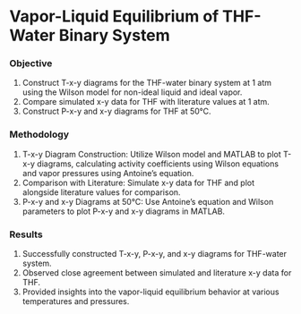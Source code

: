 # Vapor-Liquid Equilibrium of THF-Water Binary System
### Objective
1) Construct T-x-y diagrams for the THF-water binary system at 1 atm using the Wilson model for non-ideal liquid and ideal vapor.
2) Compare simulated x-y data for THF with literature values at 1 atm.
3) Construct P-x-y and x-y diagrams for THF at 50°C.

### Methodology
1) T-x-y Diagram Construction: Utilize Wilson model and MATLAB to plot T-x-y diagrams, calculating activity coefficients using Wilson equations and vapor pressures using Antoine’s equation.
2) Comparison with Literature: Simulate x-y data for THF and plot alongside literature values for comparison.
3) P-x-y and x-y Diagrams at 50°C: Use Antoine’s equation and Wilson parameters to plot P-x-y and x-y diagrams in MATLAB.

### Results
1) Successfully constructed T-x-y, P-x-y, and x-y diagrams for THF-water system.
2) Observed close agreement between simulated and literature x-y data for THF.
3) Provided insights into the vapor-liquid equilibrium behavior at various temperatures and pressures.

